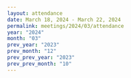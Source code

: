 ```yaml
---
layout: attendance
date: March 18, 2024 - March 22, 2024
permalink: meetings/2024/03/attendance
year: "2024"
month: "03"
prev_year: "2023"
prev_month: "12"
prev_prev_year: "2023"
prev_prev_month: "10"
---
```



